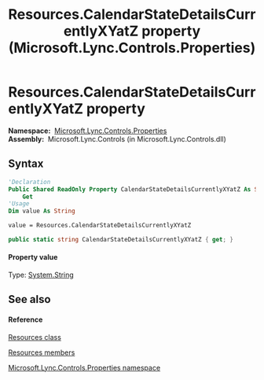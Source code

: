 ﻿---
title: Resources.CalendarStateDetailsCurrentlyXYatZ property  (Microsoft.Lync.Controls.Properties)
TOCTitle: 'CalendarStateDetailsCurrentlyXYatZ property '
ms:assetid: P:Microsoft.Lync.Controls.Properties.Resources.CalendarStateDetailsCurrentlyXYatZ_DI_3_UC_OCS14MrefLyncWPF
ms:mtpsurl: https://msdn.microsoft.com/en-us/library/microsoft.lync.controls.properties.resources.calendarstatedetailscurrentlyxyatz_di_3_uc_ocs14mreflyncwpf(v=office.15)
ms:contentKeyID: 48590030
ms.date: 07/28/2014
mtps_version: v=office.15
f1_keywords:
- Microsoft.Lync.Controls.Properties.Resources.CalendarStateDetailsCurrentlyXYatZ
dev_langs:
- CSharp
- JScript
- VB
- other
---

# Resources.CalendarStateDetailsCurrentlyXYatZ property

**Namespace:**  [Microsoft.Lync.Controls.Properties](microsoft-lync-controls-properties-namespace_1.md)  
**Assembly:**  Microsoft.Lync.Controls (in Microsoft.Lync.Controls.dll)

## Syntax

``` vb
'Declaration
Public Shared ReadOnly Property CalendarStateDetailsCurrentlyXYatZ As String
    Get
'Usage
Dim value As String

value = Resources.CalendarStateDetailsCurrentlyXYatZ
```

``` csharp
public static string CalendarStateDetailsCurrentlyXYatZ { get; }
```

#### Property value

Type: [System.String](http://msdn2.microsoft.com/en-us/library/s1wwdcbf)  

## See also

#### Reference

[Resources class](resources-class-microsoft-lync-controls-properties_1.md)

[Resources members](resources-members-microsoft-lync-controls-properties_1.md)

[Microsoft.Lync.Controls.Properties namespace](microsoft-lync-controls-properties-namespace_1.md)

